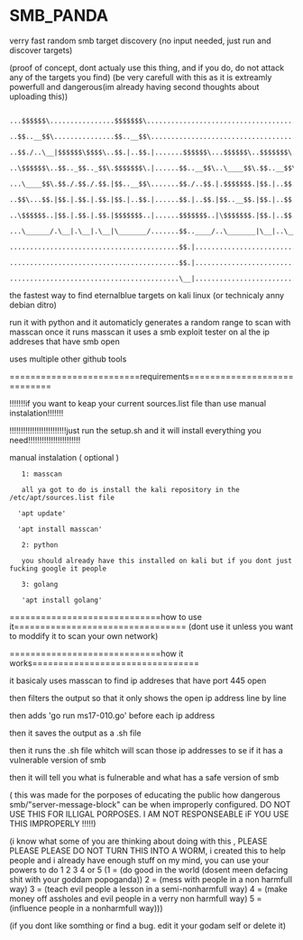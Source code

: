 # SMB_PANDA
verry fast random smb target discovery (no input needed, just run and discover targets)

(proof of concept, dont actualy use this thing, and if you do, do not attack any of the targets you find)
(be very carefull with this as it is extreamly powerfull and dangerous(im already having second thoughts about uploading this))

      ...$$$$$$\................$$$$$$$\............................................$$\...........    
      ..$$..__$$\...............$$..__$$\...........................................$$.|..........
      ..$$./..\__|$$$$$$\$$$$\..$$.|..$$.|.......$$$$$$\...$$$$$$\..$$$$$$$\...$$$$$$$.|.$$$$$$\..
      ..\$$$$$$\..$$.._$$.._$$\.$$$$$$$\.|......$$..__$$\..\____$$\.$$..__$$\.$$..__$$.|.\____$$\.
      ...\____$$\.$$./.$$./.$$.|$$..__$$\.......$$./..$$.|.$$$$$$$.|$$.|..$$.|$$./..$$.|.$$$$$$$.|
      ..$$\...$$.|$$.|.$$.|.$$.|$$.|..$$.|......$$.|..$$.|$$..__$$.|$$.|..$$.|$$.|..$$.|$$..__$$.|
      ..\$$$$$$..|$$.|.$$.|.$$.|$$$$$$$..|......$$$$$$$..|\$$$$$$$.|$$.|..$$.|\$$$$$$$.|\$$$$$$$.|
      ...\______/.\__|.\__|.\__|\_______/.......$$..____/..\_______|\__|..\__|.\_______|.\_______|
      ..........................................$$.|..............................................
      ..........................................$$.|..............................................
      ..........................................\__|..............................................

the fastest way to find eternalblue targets on kali linux (or technicaly anny debian ditro)


run it with python and it automaticly generates a random range to scan with masscan
once it runs masscan it uses a smb exploit tester on al the ip addreses that have smb open

uses multiple other github tools

=========================requirements============================


!!!!!!!if you want to keap your current sources.list file than use manual instalation!!!!!!!

!!!!!!!!!!!!!!!!!!!!!!!!!just run the setup.sh and it will install everything you need!!!!!!!!!!!!!!!!!!!!!!!
      
      
      
manual instalation ( optional )
      
       1: masscan

       all ya got to do is install the kali repository in the /etc/apt/sources.list file

      'apt update' 

      'apt install masscan'

       2: python

       you should already have this installed on kali but if you dont just fucking google it people

       3: golang

       'apt install golang'

=============================how to use it=================================
(dont use it unless you want to moddify it to scan your own network)


=============================how it works================================

it basicaly uses masscan to find ip addreses that have port 445 open

then filters the output so that it only shows the open ip address line by line

then adds 'go run ms17-010.go' before each ip address

then it saves the output as a .sh file

then it runs the .sh file whitch will scan those ip addresses to se if it has a vulnerable version of smb

then it will tell you what is fulnerable and what has a safe version of smb

( this was made for the porposes of educating the public how dangerous smb/"server-message-block" can be when improperly configured. DO NOT USE THIS FOR ILLIGAL PORPOSES. I AM NOT RESPONSEABLE iF YOU USE THIS IMPROPERLY !!!!!)

(i know what some of you are thinking about doing with this , PLEASE PLEASE PLEASE DO NOT TURN THIS INTO A WORM, i created this to help people and i already have enough stuff on my mind, you can use your powers to do 1 2 3 4 or 5 (1 = (do good in the world (dosent meen defacing shit with your goddam popoganda)) 2 = (mess with people in a non harmfull way) 3 = (teach evil people a lesson in a semi-nonharmfull way) 4 = (make money off assholes and evil people in a verry non harmfull way) 5 = (influence people in a nonharmfull way)))

(if you dont like somthing or find a bug. edit it your godam self or delete it)
